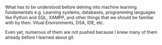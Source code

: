 What has to be understood before delving into machine learning fundamentals 
e.g.
Learning systems, databases, programming languages like Python and SQL, 
XAMPP, and other things that we should be familiar with by then. 
Vitual Environments, DSA, IDE, etc. 

Even yet, numerous of them are not pushed because I knew many of them already before I learned about git.